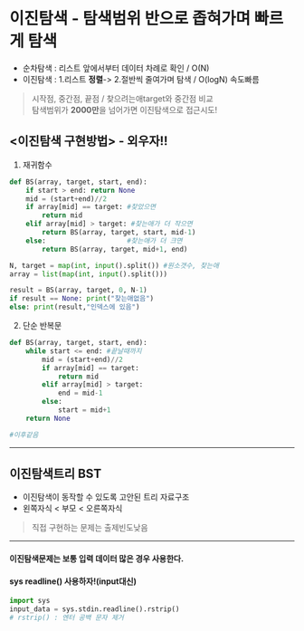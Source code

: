 # 이진탐색 - 탐색범위 반으로 좁혀가며 빠르게 탐색
- 순차탐색 : 리스트 앞에서부터 데이터 차례로 확인 / O(N)
- 이진탐색 : 1.리스트 **정렬**-> 2.절반씩 줄여가며 탐색 / O(logN) 속도빠름
> 시작점, 중간점, 끝점  / 찾으려는애target와 중간점 비교  
> 탐색범위가 **2000만**을 넘어가면 이진탐색으로 접근시도!
## <이진탐색 구현방법> - 외우자!!
1. 재귀함수
```python
def BS(array, target, start, end):
    if start > end: return None
    mid = (start+end)//2
    if array[mid] == target: #찾았으면
        return mid
    elif array[mid] > target: #찾는애가 더 작으면
        return BS(array, target, start, mid-1)
    else:                    #찾는애가 더 크면
        return BS(array, target, mid+1, end)

N, target = map(int, input().split()) #원소갯수, 찾는애
array = list(map(int, input().split()))

result = BS(array, target, 0, N-1)
if result == None: print("찾는애없음")
else: print(result,"인덱스에 있음")
```

2. 단순 반복문
```python
def BS(array, target, start, end):
    while start <= end: #끝날때까지
        mid = (start+end)//2
        if array[mid] == target:
            return mid
        elif array[mid] > target:
            end = mid-1
        else:
            start = mid+1
    return None

#이후같음
```
***
## 이진탐색트리 BST
- 이진탐색이 동작할 수 있도록 고안된 트리 자료구조
- 왼쪽자식 < 부모 < 오른쪽자식
> 직접 구현하는 문제는 출제빈도낮음
***
#### 이진탐색문제는 보통 입력 데이터 많은 경우 사용한다.
#### sys readline() 사용하자!(input대신)
```python
import sys
input_data = sys.stdin.readline().rstrip()
# rstrip() : 엔터 공백 문자 제거
```